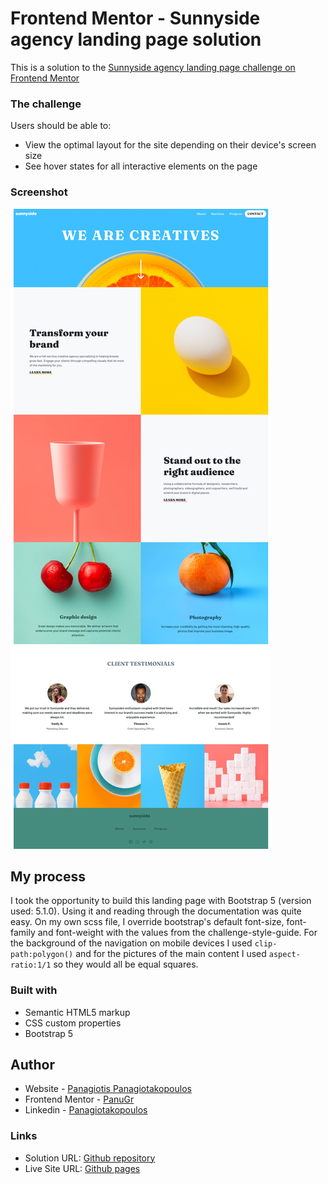 # Frontend Mentor - Sunnyside agency landing page solution

This is a solution to the [Sunnyside agency landing page challenge on Frontend Mentor](https://www.frontendmentor.io/challenges/sunnyside-agency-landing-page-7yVs3B6ef)

### The challenge

Users should be able to:

- View the optimal layout for the site depending on their device's screen size
- See hover states for all interactive elements on the page

### Screenshot

![](./screenshot.jpg)

## My process
I took the opportunity to build this landing page with Bootstrap 5 (version used: 5.1.0). Using it and reading through the documentation
was quite easy. On my own scss file, I override bootstrap's default font-size, font-family and font-weight with the values from the challenge-style-guide. 
For the background of the navigation on mobile devices I used `clip-path:polygon()` and for the pictures of the main content I used `aspect-ratio:1/1`
so they would all be equal squares. 

### Built with

- Semantic HTML5 markup
- CSS custom properties
- Bootstrap 5

## Author

- Website - [Panagiotis Panagiotakopoulos](https://panagiotis.netlify.com)
- Frontend Mentor - [PanuGr](https://www.frontendmentor.io/profile/PanuGr)
- Linkedin - [Panagiotakopoulos](https://www.linkedin.com/in/p-panagiotakopoulos/)

### Links

- Solution URL: [Github repository](https://github.com/PanuGr/sunnyside-page)
- Live Site URL: [Github pages](https://panugr.github.io/sunnyside-page)
